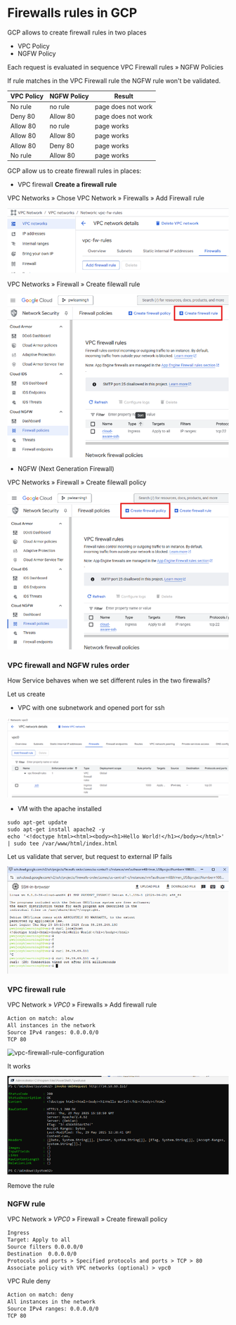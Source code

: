 # Firewalls rules in GCP

GCP allows to create firewall rules in two places 
 - VPC Policy 
 - NGFW Policy

 Each request is evaluated in sequence
 VPC Firewall rules &#187; NGFW Policies

 If rule matches in the VPC Firewall rule the NGFW rule won't be validated.

|VPC Policy|NGFW Policy|Result|
|---------|-----------|------|
|No rule|no rule|page does not work
|Deny 80|Allow 80| page does not work
|Allow 80| no rule|page works
|Allow 80|Allow 80| page works
|Allow 80|Deny 80| page works
|No rule| Allow 80|page works

GCP allow us to create firewall rules in places:

- VPC firewall **Create a firewall rule**

VPC Networks &#187; Chose VPC Network &#187; 
    Firewalls &#187; Add Firewall rule

![add-vpc-firewall-rule](./images/add-vpc-firewall-rule.png)


VPC Networks &#187; Firewall  &#187; Create filewall 
rule

![create-firewall-rule](./images/create-firewall-rule.png)

- NGFW (Next Generation Firewall)

VPC Networks &#187; Firewall  &#187; Create filewall 
policy

![create-firewall-policy](./images/create-firewall-policy.png)

### VPC firewall and NGFW rules order

How Service behaves when we set different rules in the two firewalls?

Let us create 
- VPC with one subnetwork and opened port for ssh

![vpc-with-ssh-enabled](./images/vpc-with-ssh-enabled.png)

- VM with the apache installed

```shell
sudo apt-get update 
sudo apt-get install apache2 -y
echo '<!doctype html><html><body><h1>Hello World!</h1></body></html>' | sudo tee /var/www/html/index.html
```
Let us validate that server, but request to external IP fails

![curl-localhost-externalip](./images/curl-localhost-externalip.png)

### VPC firewall rule

VPC Network &#187; *VPC0* &#187; Firewalls &#187; Add firewall rule

```
Action on match: alow
All instances in the network
Source IPv4 ranges: 0.0.0.0/0
TCP 80
```
![vpc-firewall-rule-configuration](./vpc-firewall-rule-configuration.png)

It works

![vpc-firewall-rule-works](./images/vpc-firewall-rule-works.png)

Remove the rule

### NGFW rule

VPC Network &#187; *VPC0* &#187; Firewall &#187; Create firewall policy

```
Ingress
Target: Apply to all
Source filters 0.0.0.0/0
Destination  0.0.0.0/0
Protocols and ports > Specified protocols and ports > TCP > 80
Associate policy with VPC networks (optional) > vpc0
```

VPC Rule deny
```
Action on match: deny
All instances in the network
Source IPv4 ranges: 0.0.0.0/0
TCP 80
```
